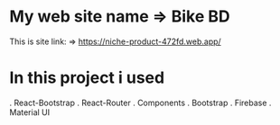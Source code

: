 # My web site name => Bike BD

 


This is site link: => https://niche-product-472fd.web.app/

# In this project i used
. React-Bootstrap
. React-Router
. Components
. Bootstrap
. Firebase
. Material UI
